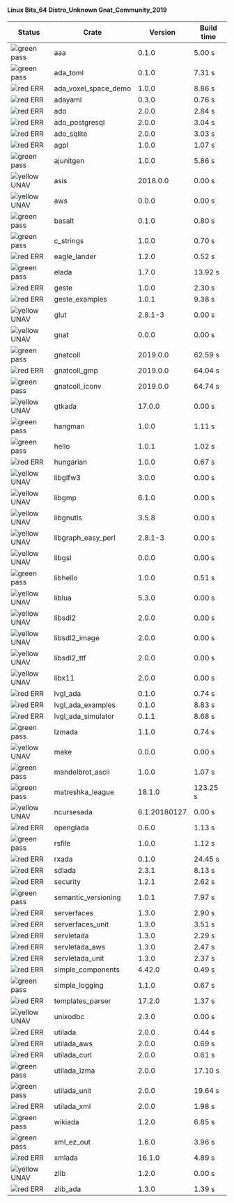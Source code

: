 #### Linux Bits_64 Distro_Unknown Gnat_Community_2019

| Status | Crate | Version | Build time |
| --- | --- | --- | --- |
|![green](https://placehold.it/8/00aa00/000000?text=+) pass | aaa | 0.1.0 |  5.00 s |
|![green](https://placehold.it/8/00aa00/000000?text=+) pass | ada_toml | 0.1.0 |  7.31 s |
|![red](https://placehold.it/8/ff0000/000000?text=+) ERR  | ada_voxel_space_demo | 1.0.0 |  8.86 s |
|![red](https://placehold.it/8/ff0000/000000?text=+) ERR  | adayaml | 0.3.0 |  0.76 s |
|![red](https://placehold.it/8/ff0000/000000?text=+) ERR  | ado | 2.0.0 |  2.84 s |
|![red](https://placehold.it/8/ff0000/000000?text=+) ERR  | ado_postgresql | 2.0.0 |  3.04 s |
|![red](https://placehold.it/8/ff0000/000000?text=+) ERR  | ado_sqlite | 2.0.0 |  3.03 s |
|![red](https://placehold.it/8/ff0000/000000?text=+) ERR  | agpl | 1.0.0 |  1.07 s |
|![green](https://placehold.it/8/00aa00/000000?text=+) pass | ajunitgen | 1.0.0 |  5.86 s |
|![yellow](https://placehold.it/8/ffbb00/000000?text=+) UNAV | asis | 2018.0.0 |  0.00 s |
|![yellow](https://placehold.it/8/ffbb00/000000?text=+) UNAV | aws | 0.0.0 |  0.00 s |
|![green](https://placehold.it/8/00aa00/000000?text=+) pass | basalt | 0.1.0 |  0.80 s |
|![green](https://placehold.it/8/00aa00/000000?text=+) pass | c_strings | 1.0.0 |  0.70 s |
|![red](https://placehold.it/8/ff0000/000000?text=+) ERR  | eagle_lander | 1.2.0 |  0.52 s |
|![green](https://placehold.it/8/00aa00/000000?text=+) pass | elada | 1.7.0 |  13.92 s |
|![red](https://placehold.it/8/ff0000/000000?text=+) ERR  | geste | 1.0.0 |  2.30 s |
|![red](https://placehold.it/8/ff0000/000000?text=+) ERR  | geste_examples | 1.0.1 |  9.38 s |
|![yellow](https://placehold.it/8/ffbb00/000000?text=+) UNAV | glut | 2.8.1-3 |  0.00 s |
|![yellow](https://placehold.it/8/ffbb00/000000?text=+) UNAV | gnat | 0.0.0 |  0.00 s |
|![green](https://placehold.it/8/00aa00/000000?text=+) pass | gnatcoll | 2019.0.0 |  62.59 s |
|![red](https://placehold.it/8/ff0000/000000?text=+) ERR  | gnatcoll_gmp | 2019.0.0 |  64.04 s |
|![green](https://placehold.it/8/00aa00/000000?text=+) pass | gnatcoll_iconv | 2019.0.0 |  64.74 s |
|![yellow](https://placehold.it/8/ffbb00/000000?text=+) UNAV | gtkada | 17.0.0 |  0.00 s |
|![green](https://placehold.it/8/00aa00/000000?text=+) pass | hangman | 1.0.0 |  1.11 s |
|![green](https://placehold.it/8/00aa00/000000?text=+) pass | hello | 1.0.1 |  1.02 s |
|![red](https://placehold.it/8/ff0000/000000?text=+) ERR  | hungarian | 1.0.0 |  0.67 s |
|![yellow](https://placehold.it/8/ffbb00/000000?text=+) UNAV | libglfw3 | 3.0.0 |  0.00 s |
|![yellow](https://placehold.it/8/ffbb00/000000?text=+) UNAV | libgmp | 6.1.0 |  0.00 s |
|![yellow](https://placehold.it/8/ffbb00/000000?text=+) UNAV | libgnutls | 3.5.8 |  0.00 s |
|![yellow](https://placehold.it/8/ffbb00/000000?text=+) UNAV | libgraph_easy_perl | 2.8.1-3 |  0.00 s |
|![yellow](https://placehold.it/8/ffbb00/000000?text=+) UNAV | libgsl | 0.0.0 |  0.00 s |
|![green](https://placehold.it/8/00aa00/000000?text=+) pass | libhello | 1.0.0 |  0.51 s |
|![yellow](https://placehold.it/8/ffbb00/000000?text=+) UNAV | liblua | 5.3.0 |  0.00 s |
|![yellow](https://placehold.it/8/ffbb00/000000?text=+) UNAV | libsdl2 | 2.0.0 |  0.00 s |
|![yellow](https://placehold.it/8/ffbb00/000000?text=+) UNAV | libsdl2_image | 2.0.0 |  0.00 s |
|![yellow](https://placehold.it/8/ffbb00/000000?text=+) UNAV | libsdl2_ttf | 2.0.0 |  0.00 s |
|![yellow](https://placehold.it/8/ffbb00/000000?text=+) UNAV | libx11 | 2.0.0 |  0.00 s |
|![red](https://placehold.it/8/ff0000/000000?text=+) ERR  | lvgl_ada | 0.1.0 |  0.74 s |
|![red](https://placehold.it/8/ff0000/000000?text=+) ERR  | lvgl_ada_examples | 0.1.0 |  8.83 s |
|![red](https://placehold.it/8/ff0000/000000?text=+) ERR  | lvgl_ada_simulator | 0.1.1 |  8.68 s |
|![green](https://placehold.it/8/00aa00/000000?text=+) pass | lzmada | 1.1.0 |  0.74 s |
|![yellow](https://placehold.it/8/ffbb00/000000?text=+) UNAV | make | 0.0.0 |  0.00 s |
|![green](https://placehold.it/8/00aa00/000000?text=+) pass | mandelbrot_ascii | 1.0.0 |  1.07 s |
|![green](https://placehold.it/8/00aa00/000000?text=+) pass | matreshka_league | 18.1.0 |  123.25 s |
|![yellow](https://placehold.it/8/ffbb00/000000?text=+) UNAV | ncursesada | 6.1.20180127 |  0.00 s |
|![red](https://placehold.it/8/ff0000/000000?text=+) ERR  | openglada | 0.6.0 |  1.13 s |
|![green](https://placehold.it/8/00aa00/000000?text=+) pass | rsfile | 1.0.0 |  1.12 s |
|![red](https://placehold.it/8/ff0000/000000?text=+) ERR  | rxada | 0.1.0 |  24.45 s |
|![red](https://placehold.it/8/ff0000/000000?text=+) ERR  | sdlada | 2.3.1 |  8.13 s |
|![red](https://placehold.it/8/ff0000/000000?text=+) ERR  | security | 1.2.1 |  2.62 s |
|![green](https://placehold.it/8/00aa00/000000?text=+) pass | semantic_versioning | 1.0.1 |  7.97 s |
|![red](https://placehold.it/8/ff0000/000000?text=+) ERR  | serverfaces | 1.3.0 |  2.90 s |
|![red](https://placehold.it/8/ff0000/000000?text=+) ERR  | serverfaces_unit | 1.3.0 |  3.51 s |
|![red](https://placehold.it/8/ff0000/000000?text=+) ERR  | servletada | 1.3.0 |  2.29 s |
|![red](https://placehold.it/8/ff0000/000000?text=+) ERR  | servletada_aws | 1.3.0 |  2.47 s |
|![red](https://placehold.it/8/ff0000/000000?text=+) ERR  | servletada_unit | 1.3.0 |  2.37 s |
|![red](https://placehold.it/8/ff0000/000000?text=+) ERR  | simple_components | 4.42.0 |  0.49 s |
|![green](https://placehold.it/8/00aa00/000000?text=+) pass | simple_logging | 1.1.0 |  0.67 s |
|![red](https://placehold.it/8/ff0000/000000?text=+) ERR  | templates_parser | 17.2.0 |  1.37 s |
|![yellow](https://placehold.it/8/ffbb00/000000?text=+) UNAV | unixodbc | 2.3.0 |  0.00 s |
|![red](https://placehold.it/8/ff0000/000000?text=+) ERR  | utilada | 2.0.0 |  0.44 s |
|![red](https://placehold.it/8/ff0000/000000?text=+) ERR  | utilada_aws | 2.0.0 |  0.69 s |
|![red](https://placehold.it/8/ff0000/000000?text=+) ERR  | utilada_curl | 2.0.0 |  0.61 s |
|![green](https://placehold.it/8/00aa00/000000?text=+) pass | utilada_lzma | 2.0.0 |  17.10 s |
|![green](https://placehold.it/8/00aa00/000000?text=+) pass | utilada_unit | 2.0.0 |  19.64 s |
|![red](https://placehold.it/8/ff0000/000000?text=+) ERR  | utilada_xml | 2.0.0 |  1.98 s |
|![green](https://placehold.it/8/00aa00/000000?text=+) pass | wikiada | 1.2.0 |  6.85 s |
|![green](https://placehold.it/8/00aa00/000000?text=+) pass | xml_ez_out | 1.6.0 |  3.96 s |
|![red](https://placehold.it/8/ff0000/000000?text=+) ERR  | xmlada | 16.1.0 |  4.89 s |
|![yellow](https://placehold.it/8/ffbb00/000000?text=+) UNAV | zlib | 1.2.0 |  0.00 s |
|![red](https://placehold.it/8/ff0000/000000?text=+) ERR  | zlib_ada | 1.3.0 |  1.39 s |
